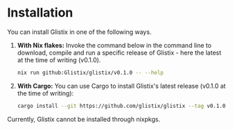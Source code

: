 # Installation

You can install Glistix in one of the following ways.

1. **With Nix flakes:** Invoke the command below in the command line to download, compile and run a specific release of Glistix - here the latest at the time of writing (v0.1.0).

    ```sh
    nix run github:Glistix/glistix/v0.1.0 -- --help
    ```

2. **With Cargo:** You can use Cargo to install Glistix's latest release (v0.1.0 at the time of writing):

    ```sh
    cargo install --git https://github.com/glistix/glistix --tag v0.1.0 --locked
    ```

Currently, Glistix cannot be installed through nixpkgs.
